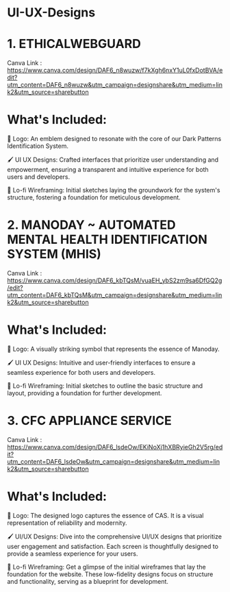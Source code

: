 # UI-UX-Designs
# 1. ETHICALWEBGUARD
Canva Link : https://www.canva.com/design/DAF6_n8wuzw/f7kXgh6nxY1uL0fxDotBVA/edit?utm_content=DAF6_n8wuzw&utm_campaign=designshare&utm_medium=link2&utm_source=sharebutton

# What's Included:
🎨 Logo: An emblem designed to resonate with the core of our Dark Patterns Identification System.

🖌️ UI UX Designs: Crafted interfaces that prioritize user understanding and empowerment, ensuring a transparent and intuitive experience for both users and developers.

📐 Lo-fi Wireframing: Initial sketches laying the groundwork for the system's structure, fostering a foundation for meticulous development.

# 2. MANODAY ~ AUTOMATED MENTAL HEALTH IDENTIFICATION SYSTEM (MHIS)
Canva Link : https://www.canva.com/design/DAF6_kbTQsM/vuaEH_ybS2zm9sa6DfGQ2g/edit?utm_content=DAF6_kbTQsM&utm_campaign=designshare&utm_medium=link2&utm_source=sharebutton

# What's Included:

🎨 Logo: A visually striking symbol that represents the essence of Manoday.

🖌️ UI UX Designs: Intuitive and user-friendly interfaces to ensure a seamless experience for both users and developers.

📐 Lo-fi Wireframing: Initial sketches to outline the basic structure and layout, providing a foundation for further development.

# 3. CFC APPLIANCE SERVICE
Canva Link : https://www.canva.com/design/DAF6_lsdeOw/EKiNoXj1hXBRyieGh2V5rg/edit?utm_content=DAF6_lsdeOw&utm_campaign=designshare&utm_medium=link2&utm_source=sharebutton

# What's Included:
🎨 Logo: The designed logo captures the essence of CAS. It is a visual representation of reliability and modernity.

🖌️ UI/UX Designs: Dive into the comprehensive UI/UX designs that prioritize user engagement and satisfaction. Each screen is thoughtfully designed to provide a seamless experience for your users.

📐 Lo-fi Wireframing: Get a glimpse of the initial wireframes that lay the foundation for the website. These low-fidelity designs focus on structure and functionality, serving as a blueprint for development.


